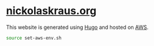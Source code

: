 # [nickolaskraus.org](nickolaskraus.org)

This website is generated using [Hugo](https://gohugo.io/) and hosted on [AWS](https://aws.amazon.com/).

```bash
source set-aws-env.sh
```